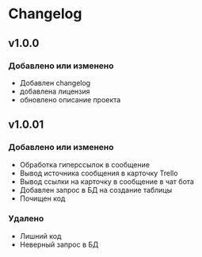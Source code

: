 # Changelog

## v1.0.0

### Добавлено или изменено
- Добавлен changelog
- добавлена лицензия
- обновлено описание проекта


## v1.0.01

### Добавлено или изменено
- Обработка гиперссылок в сообщение
- Вывод источника сообщения в карточку Trello
- Вывод ссылки на карточку в сообщение в чат бота
- Добавлен запрос в БД на создание таблицы
- Почищен код

### Удалено
- Лишний код
- Неверный запрос в БД